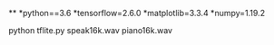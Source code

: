 ** 
 *python==3.6
 *tensorflow=2.6.0
 *matplotlib=3.3.4
 *numpy=1.19.2


python tflite.py speak16k.wav piano16k.wav
